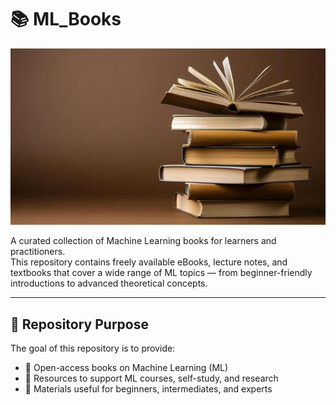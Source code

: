 # 📚 ML_Books

![ML Books Banner](images/ML_Books.jpg)

A curated collection of Machine Learning books for learners and practitioners.  
This repository contains freely available eBooks, lecture notes, and textbooks that cover a wide range of ML topics — from beginner-friendly introductions to advanced theoretical concepts.

---

## 📌 Repository Purpose

The goal of this repository is to provide:

- 📘 Open-access books on Machine Learning (ML)
- 📗 Resources to support ML courses, self-study, and research
- 📙 Materials useful for beginners, intermediates, and experts

